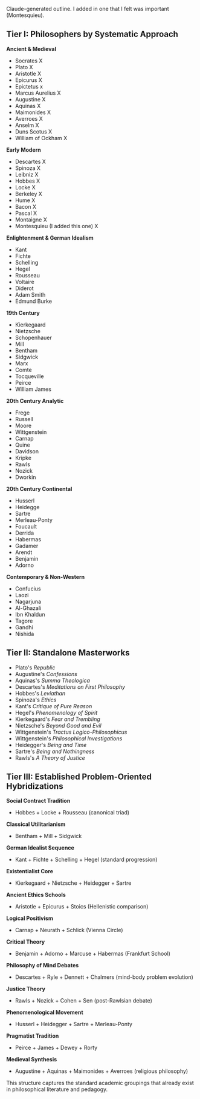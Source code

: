 Claude-generated outline. I added in one that I felt was important (Montesquieu).

## Tier I: Philosophers by Systematic Approach

**Ancient & Medieval**
- Socrates X
- Plato X
- Aristotle X
- Epicurus X
- Epictetus x
- Marcus Aurelius X
- Augustine X
- Aquinas X
- Maimonides X
- Averroes X
- Anselm X
- Duns Scotus X
- William of Ockham X

**Early Modern**
- Descartes X
- Spinoza X
- Leibniz X
- Hobbes X
- Locke X
- Berkeley X
- Hume X
- Bacon X
- Pascal X
- Montaigne X
- Montesquieu (I added this one) X

**Enlightenment & German Idealism**
- Kant
- Fichte
- Schelling
- Hegel
- Rousseau
- Voltaire
- Diderot
- Adam Smith
- Edmund Burke

**19th Century**
- Kierkegaard
- Nietzsche
- Schopenhauer
- Mill
- Bentham
- Sidgwick
- Marx
- Comte
- Tocqueville
- Peirce
- William James

**20th Century Analytic**
- Frege
- Russell
- Moore
- Wittgenstein
- Carnap
- Quine
- Davidson
- Kripke
- Rawls
- Nozick
- Dworkin

**20th Century Continental**
- Husserl
- Heidegge
- Sartre
- Merleau-Ponty
- Foucault
- Derrida
- Habermas
- Gadamer
- Arendt
- Benjamin
- Adorno

**Contemporary & Non-Western**
- Confucius
- Laozi
- Nagarjuna
- Al-Ghazali
- Ibn Khaldun
- Tagore
- Gandhi
- Nishida

## Tier II: Standalone Masterworks

- Plato's *Republic*
- Augustine's *Confessions* 
- Aquinas's *Summa Theologica*
- Descartes's *Meditations on First Philosophy*
- Hobbes's *Leviathan*
- Spinoza's *Ethics*
- Kant's *Critique of Pure Reason*
- Hegel's *Phenomenology of Spirit*
- Kierkegaard's *Fear and Trembling*
- Nietzsche's *Beyond Good and Evil*
- Wittgenstein's *Tractus Logico-Philosophicus*
- Wittgenstein's *Philosophical Investigations*
- Heidegger's *Being and Time*
- Sartre's *Being and Nothingness*
- Rawls's *A Theory of Justice*

## Tier III: Established Problem-Oriented Hybridizations

**Social Contract Tradition**
- Hobbes + Locke + Rousseau (canonical triad)

**Classical Utilitarianism**
- Bentham + Mill + Sidgwick

**German Idealist Sequence** 
- Kant + Fichte + Schelling + Hegel (standard progression)

**Existentialist Core**
- Kierkegaard + Nietzsche + Heidegger + Sartre

**Ancient Ethics Schools**
- Aristotle + Epicurus + Stoics (Hellenistic comparison)

**Logical Positivism**
- Carnap + Neurath + Schlick (Vienna Circle)

**Critical Theory**
- Benjamin + Adorno + Marcuse + Habermas (Frankfurt School)

**Philosophy of Mind Debates**
- Descartes + Ryle + Dennett + Chalmers (mind-body problem evolution)

**Justice Theory**
- Rawls + Nozick + Cohen + Sen (post-Rawlsian debate)

**Phenomenological Movement**
- Husserl + Heidegger + Sartre + Merleau-Ponty

**Pragmatist Tradition**
- Peirce + James + Dewey + Rorty

**Medieval Synthesis**
- Augustine + Aquinas + Maimonides + Averroes (religious philosophy)

This structure captures the standard academic groupings that already exist in philosophical literature and pedagogy.​​​​​​​​​​​​​​​​